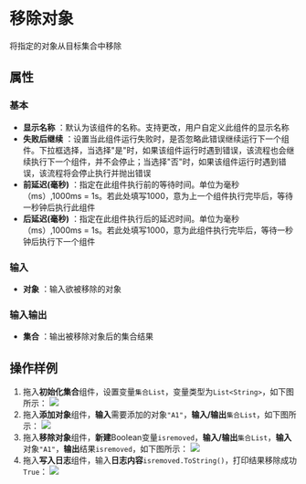 # 移除对象

将指定的对象从目标集合中移除

## 属性

### 基本

- **显示名称** ：默认为该组件的名称。支持更改，用户自定义此组件的显示名称
- **失败后继续** ：设置当此组件运行失败时，是否忽略此错误继续运行下一个组件。下拉框选择，当选择"是"时，如果该组件运行时遇到错误，该流程也会继续执行下一个组件，并不会停止；当选择"否"时，如果该组件运行时遇到错误，该流程将会停止执行并抛出错误
- **前延迟(毫秒)** ：指定在此组件执行前的等待时间。单位为毫秒（ms）,1000ms = 1s。若此处填写1000，意为上一个组件执行完毕后，等待一秒钟后执行此组件
- **后延迟(毫秒)** ：指定在此组件执行后的延迟时间。单位为毫秒（ms）,1000ms = 1s。若此处填写1000，意为此组件执行完毕后，等待一秒钟后执行下一个组件

### 输入

- **对象** ：输入欲被移除的对象

### 输入输出

- **集合** ：输出被移除对象后的集合结果

## 操作样例

1. 拖入**初始化集合**组件，设置变量`集合List`，变量类型为`List<String>`，如下图所示：
   ![](https://docimages.blob.core.chinacloudapi.cn/images/Activities/InitializeCollectionActivity1.png)
2. 拖入**添加对象**组件，**输入**需要添加的对象`"A1"`，**输入/输出**`集合List`，如下图所示：
   ![](https://docimages.blob.core.chinacloudapi.cn/images/Activities/AddToCollectionActivity1.png)
3. 拖入**移除对象**组件，**新建**Boolean变量`isremoved`，**输入/输出**`集合List`，**输入**对象`"A1"`，**输出**结果`isremoved`，如下图所示：
    ![](https://docimages.blob.core.chinacloudapi.cn/images/Activities/RemoveFromCollectionActivity1.png)
4. 拖入**写入日志**组件，输入**日志内容**`isremoved.ToString()`，打印结果移除成功`True`：
    ![](https://docimages.blob.core.chinacloudapi.cn/images/Activities/RemoveFromCollectionActivity2.png)
